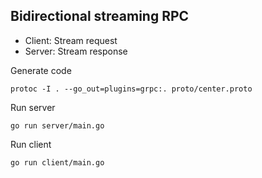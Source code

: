 ## Bidirectional streaming RPC

- Client: Stream request
- Server: Stream response  

Generate code

    protoc -I . --go_out=plugins=grpc:. proto/center.proto
    
Run server

    go run server/main.go

Run client    
    
    go run client/main.go